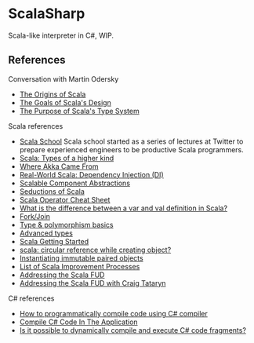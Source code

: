 # ScalaSharp

Scala-like interpreter in C#, WIP.

## References

Conversation with Martin Odersky

- [The Origins of Scala](http://www.artima.com/scalazine/articles/origins_of_scala.html)
- [The Goals of Scala's Design](http://www.artima.com/scalazine/articles/goals_of_scala.html)
- [The Purpose of Scala's Type System](http://www.artima.com/scalazine/articles/scalas_type_system.html)

Scala references

- [Scala School](http://twitter.github.io/scala_school/) Scala school started as a series of lectures at Twitter to prepare experienced engineers to be productive Scala programmers. 
- [Scala: Types of a higher kind](http://blogs.atlassian.com/2013/09/scala-types-of-a-higher-kind/)
- [Where Akka Came From](http://letitcrash.com/post/40599293211/where-akka-came-from)
- [Real-World Scala: Dependency Injection (DI)](http://jonasboner.com/2008/10/06/real-world-scala-dependency-injection-di/)
- [Scalable Component Abstractions](http://lampwww.epfl.ch/~odersky/papers/ScalableComponent.pdf)
- [Seductions of Scala](http://polyglotprogramming.com/papers/SeductionsOfScala.pdf)
- [Scala Operator Cheat Sheet](http://jim-mcbeath.blogspot.com.ar/2008/12/scala-operator-cheat-sheet.html)
- [What is the difference between a var and val definition in Scala?](http://stackoverflow.com/questions/1791408/what-is-the-difference-between-a-var-and-val-definition-in-scala)
- [Fork/Join](http://docs.oracle.com/javase/tutorial/essential/concurrency/forkjoin.html)
- [Type & polymorphism basics](http://twitter.github.io/scala_school/type-basics.html)
- [Advanced types](http://twitter.github.io/scala_school/advanced-types.html)
- [Scala Getting Started](http://www.scala-lang.org/documentation/getting-started.html)
- [scala: circular reference while creating object?](http://stackoverflow.com/questions/4978270/scala-circular-reference-while-creating-object)
- [Instantiating immutable paired objects](http://stackoverflow.com/questions/7507965/instantiating-immutable-paired-objects)
- [List of Scala Improvement Processes](http://docs.scala-lang.org/sips/sip-list.html)
- [Addressing the Scala FUD](http://www.theserverside.com/feature/Ending-the-Scala-Fud)
- [Addressing the Scala FUD with Craig Tataryn](http://www.theserverside.com/discussions/thread.tss?thread_id=62010)

C# references

- [How to programmatically compile code using C# compiler](http://support.microsoft.com/kb/304655)
- [Compile C# Code In The Application](http://stackoverflow.com/questions/7944036/compile-c-sharp-code-in-the-application)
- [Is it possible to dynamically compile and execute C# code fragments?](http://stackoverflow.com/questions/826398/is-it-possible-to-dynamically-compile-and-execute-c-sharp-code-fragments)
